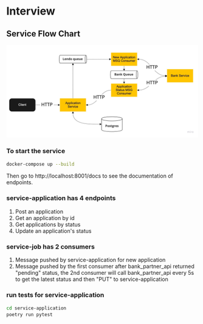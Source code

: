 # Interview

## Service Flow Chart
![alt text](service-flow.jpeg)

### To start the service
```bash
docker-compose up --build
```

Then go to http://localhost:8001/docs to see the documentation of endpoints.

### service-application has 4 endpoints
1. Post an application
2. Get an application by id
3. Get applications by status
4. Update an application's status


### service-job has 2 consumers
1. Message pushed by service-application for new application
2. Message pushed by the first consumer after bank_partner_api returned "pending" status, the 2nd consumer will call bank_partner_api every 5s to get the latest status and then "PUT" to service-application


### run tests for service-application
```bash
cd service-application
poetry run pytest
```
